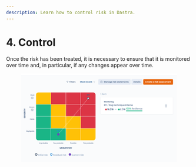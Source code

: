 ```yaml
---
description: Learn how to control risk in Dastra.
---
```


# 4. Control

Once the risk has been treated, it is necessary to ensure that it is monitored over time and, in particular, if any changes appear over time.

<figure><img src="../../../.gitbook/assets/image (2) (1) (1) (1) (2).png" alt=""><figcaption></figcaption></figure>
